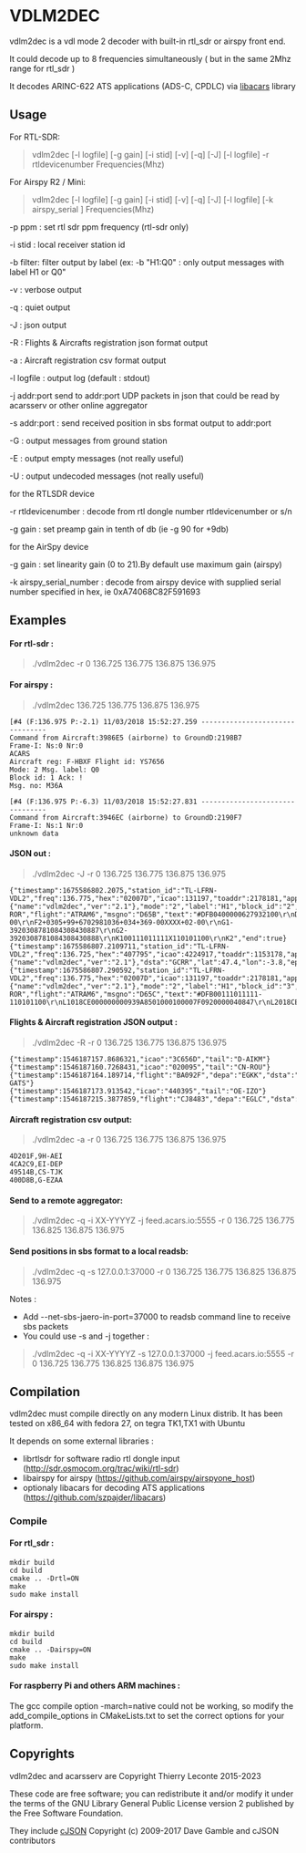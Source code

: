 # VDLM2DEC
vdlm2dec is a vdl mode 2 decoder with built-in rtl_sdr or airspy front end.

It could decode up to 8 frequencies simultaneously ( but in the same 2Mhz range for rtl_sdr )

It decodes ARINC-622 ATS applications (ADS-C, CPDLC) via [libacars](https://github.com/szpajder/libacars) library

## Usage

For RTL-SDR:

> vdlm2dec  [-l logfile]  [-g gain] [-i stid] [-v] [-q] [-J] [-l logfile] -r rtldevicenumber  Frequencies(Mhz)

For Airspy R2 / Mini:

> vdlm2dec  [-l logfile]  [-g gain] [-i stid] [-v] [-q] [-J] [-l logfile] [-k airspy_serial ] Frequencies(Mhz)

 -p ppm :		set rtl sdr ppm frequency (rtl-sdr only)

 -i stid :		local receiver station id

 -b filter:  filter output by label (ex: -b "H1:Q0" : only output messages  with label H1 or Q0"

 -v :			verbose output

 -q :			quiet output

 -J :			json output

 -R :			Flights & Aircrafts registration json format output

 -a :			Aircraft registration csv format output

 -l logfile :		output log (default : stdout)

 -j addr:port		send to addr:port UDP packets in json that could be read by acarsserv or other online aggregator 

 -s addr:port :		send received position in sbs format output to addr:port

 -G :			output messages from ground station

 -E :			output empty messages (not really useful)

 -U :			output undecoded messages  (not really useful)

for the RTLSDR device

 -r rtldevicenumber :	decode from rtl dongle number rtldevicenumber or s/n
 
 -g gain :		set preamp gain in tenth of db (ie -g 90 for +9db)

for the AirSpy device

 -g gain :		set linearity gain (0 to 21).By default use maximum gain (airspy)

 -k airspy_serial_number :  decode from airspy device with supplied serial number specified in hex, ie 0xA74068C82F591693

 
## Examples
#### For rtl-sdr :
> ./vdlm2dec -r 0 136.725 136.775 136.875 136.975 

#### For airspy :
> ./vdlm2dec 136.725 136.775 136.875 136.975 

    [#4 (F:136.975 P:-2.1) 11/03/2018 15:52:27.259 --------------------------------
    Command from Aircraft:3986E5 (airborne) to GroundD:2198B7 
    Frame-I: Ns:0 Nr:0
    ACARS
    Aircraft reg: F-HBXF Flight id: YS7656
    Mode: 2 Msg. label: Q0
    Block id: 1 Ack: !
    Msg. no: M36A
    
    [#4 (F:136.975 P:-6.3) 11/03/2018 15:52:27.831 --------------------------------
    Command from Aircraft:3946EC (airborne) to GroundD:2190F7 
    Frame-I: Ns:1 Nr:0
    unknown data
    
#### JSON out :
> ./vdlm2dec -J -r 0 136.725 136.775 136.875 136.975

    {"timestamp":1675586802.2075,"station_id":"TL-LFRN-VDL2","freq":136.775,"hex":"02007D","icao":131197,"toaddr":2178181,"app":    {"name":"vdlm2dec","ver":"2.1"},"mode":"2","label":"H1","block_id":"2","ack":"!","tail":"CN-ROR","flight":"ATRAM6","msgno":"D65B","text":"#DFB0400000627932100\r\nD2010000031421170\r\nF1+0304+99+6702981040+034+366+00XXXX+02-00\r\nF2+0305+99+6702981036+034+369-00XXXX+02-00\r\nG1-3920308781084308430887\r\nG2-3920308781084308430888\r\nK100111011111X110101100\r\nK2","end":true}
    {"timestamp":1675586807.2109711,"station_id":"TL-LFRN-VDL2","freq":136.725,"hex":"407795","icao":4224917,"toaddr":1153178,"app":{"name":"vdlm2dec","ver":"2.1"},"dsta":"GCRR","lat":47.4,"lon":-3.8,"epu":6,"alt":36000}
    {"timestamp":1675586807.290592,"station_id":"TL-LFRN-VDL2","freq":136.775,"hex":"02007D","icao":131197,"toaddr":2178181,"app":       {"name":"vdlm2dec","ver":"2.1"},"mode":"2","label":"H1","block_id":"3","ack":"!","tail":"CN-ROR","flight":"ATRAM6","msgno":"D65C","text":"#DFB00111011111-110101100\r\nL1018CE000000000939A8501000100007F0920000040847\r\nL2018CE000000000939B0501000200007F092000004084A\r\n"}


#### Flights & Aircraft registration JSON output :
> ./vdlm2dec -R -r 0 136.725 136.775 136.875 136.975

    {"timestamp":1546187157.8686321,"icao":"3C656D","tail":"D-AIKM"}
    {"timestamp":1546187160.7268431,"icao":"020095","tail":"CN-ROU"}
    {"timestamp":1546187164.189714,"flight":"BA092F","depa":"EGKK","dsta":"LPFR","icao":"406B84","tail":"G-GATS"}
    {"timestamp":1546187173.913542,"icao":"440395","tail":"OE-IZO"}
    {"timestamp":1546187215.3877859,"flight":"CJ8483","depa":"EGLC","dsta":"LEPA"}

#### Aircraft registration csv output:
> ./vdlm2dec -a -r 0 136.725 136.775 136.875 136.975
    
    4D201F,9H-AEI
    4CA2C9,EI-DEP
    49514B,CS-TJK
    400D8B,G-EZAA

#### Send to a remote aggregator:
> ./vdlm2dec -q -i XX-YYYYZ -j feed.acars.io:5555 -r 0 136.725 136.775 136.825 136.875 136.975

#### Send positions in sbs format to a local readsb:
> ./vdlm2dec -q -s 127.0.0.1:37000 -r 0 136.725 136.775 136.825 136.875 136.975

Notes : 
 * Add --net-sbs-jaero-in-port=37000 to readsb command line to receive sbs packets
 * You could use -s and -j together :
 > ./vdlm2dec -q -i XX-YYYYZ -s 127.0.0.1:37000 -j feed.acars.io:5555 -r 0 136.725 136.775 136.825 136.875 136.975

## Compilation
vdlm2dec must compile directly on any modern Linux distrib.
It has been tested on x86_64 with fedora 27, on tegra TK1,TX1 with Ubuntu  

It depends on some external libraries :
 * librtlsdr for software radio rtl dongle input (http://sdr.osmocom.org/trac/wiki/rtl-sdr)
 * libairspy for airspy (https://github.com/airspy/airspyone_host)
 * optionaly libacars for decoding ATS applications (https://github.com/szpajder/libacars)

### Compile

#### For rtl_sdr :

    mkdir build
    cd build
    cmake .. -Drtl=ON
    make
    sudo make install


#### For airspy :

    mkdir build
    cd build
    cmake .. -Dairspy=ON
    make
    sudo make install

#### For raspberry Pi and others ARM machines :

The gcc compile option -march=native could not be working, so modify the add_compile_options in CMakeLists.txt to set the correct options for your platform.

## Copyrights 
vdlm2dec and acarsserv are Copyright Thierry Leconte 2015-2023

These code are free software; you can redistribute it and/or modify
it under the terms of the GNU Library General Public License version 2
published by the Free Software Foundation.

They include [cJSON](https://github.com/DaveGamble/cJSON) Copyright (c) 2009-2017 Dave Gamble and cJSON contributors

